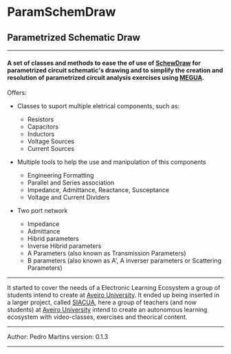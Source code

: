 # ParamSchemDraw
## Parametrized Schematic Draw

***

#### A set of classes and methods to ease the of use of [SchewDraw](https://pypi.python.org/pypi/SchemDraw) for parametrized circuit schematic's drawing and to simplify the creation and resolution of parametrized circuit analysis exercises using [MEGUA](https://github.com/jpedroan/megua).


Offers:
 * Classes to suport multiple eletrical components, such as:
   * Resistors
   * Capacitors
   * Inductors
   * Voltage Sources
   * Current Sources

 * Multiple tools to help the use and manipulation of this components
   * Engineering Formatting
   * Parallel and Series association
   * Impedance, Admittance, Reactance, Susceptance
   * Voltage and Current Dividers

 * Two port network
   * Impedance
   * Admittance
   * Hibrid parameters
   * Inverse Hibrid parameters
   * A Parameters (also known as Transmission Parameters)
   * B parameters (also known as A', A inverser parameters or Scattering Parameters)


***

It started to cover the needs of a Electronic Learning Ecosystem a group of students intend to create at [Aveiro University](https://www.ua.pt/). It ended up being inserted in a larger project, called [SIACUA](http://siacua.web.ua.pt/), here a group of teachers (and now students) at [Aveiro University](https://www.ua.pt/) intend to create an autonomous learning ecosystem with video-classes, exercises and theorical content.

***

Author: Pedro Martins
version: 0.1.3

***
